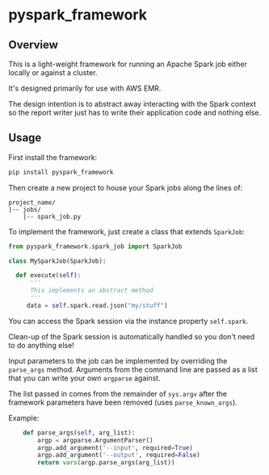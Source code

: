 # pyspark_framework

## Overview
This is a light-weight framework for running an Apache Spark job either locally or against a cluster.

It's designed primarily for use with AWS EMR.

The design intention is to abstract away interacting with the Spark context so the report writer just has to write their application code and nothing else.

## Usage

First install the framework:

```bash
pip install pyspark_framework
```

Then create a new project to house your Spark jobs along the lines of:

```text
project_name/
|-- jobs/
    |-- spark_job.py            
```

To implement the framework, just create a class that extends `SparkJob`:

```python
from pyspark_framework.spark_job import SparkJob

class MySparkJob(SparkJob):

  def execute(self):
      '''
      This implements an abstract method
      '''
     data = self.spark.read.json("my/stuff")

```

You can access the Spark session via the instance property `self.spark`.

Clean-up of the Spark session is automatically handled so you don't need to do anything else!

Input parameters to the job can be implemented by overriding the `parse_args` method. Arguments from the command line are passed as a list that you can write your own `argparse` against.

The list passed in comes from the remainder of `sys.argv` after the framework parameters have been removed (uses `parse_known_args`).

Example:
```python
    def parse_args(self, arg_list):
        argp = argparse.ArgumentParser()
        argp.add_argument('--input', required=True)
        argp.add_argument('--output', required=False)
        return vars(argp.parse_args(arg_list))
```
